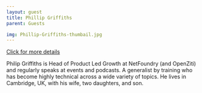 ```yaml
---
layout: guest
title: Phillip Griffiths
parent: Guests

img: Phillip-Griffiths-thumbail.jpg
---
```




<div class="badge-base LI-profile-badge" data-locale="en_US" data-size="medium" data-theme="light" data-type="VERTICAL" data-vanity="philiponardgriffiths" data-version="v1"><a class="badge-base__link LI-simple-link" href="https://www.linkedin.com/in/philiponardgriffiths?trk=profile-badge">Click for more details</a></div>


Philip Griffiths is Head of Product Led Growth at NetFoundry (and OpenZiti) and regularly speaks at events and podcasts. A generalist by training who has become highly technical across a wide variety of topics. He lives in Cambridge, UK, with his wife, two daughters, and son.

